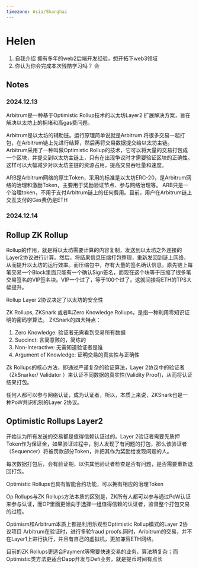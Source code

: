 ```yaml
---
timezone: Asia/Shanghai
---
```


# Helen

1. 自我介绍
    拥有多年的web2后端开发经验，想开拓下web3领域
2. 你认为你会完成本次残酷学习吗？
    会

## Notes

<!-- Content_START -->

### 2024.12.13

Arbitrum是一种基于Optimistic Rollup技术的以太坊Layer2 扩展解决方案，旨在解决以太坊上的拥堵和高gas费问题。

Arbitrum是以太坊的辅助链。运行原理简单说就是Arbitrum 将很多交易一起打包，在Arbitrum链上先进行结算，然后再将交易数据提交给以太坊主链。
Arbitrum采用了一种叫做Optimistic Rollup的技术，它可以将大量的交易打包成一个区块，并提交到以太坊主链上，只有在出现争议时才需要验证区块的正确性。这样可以大幅减少对以太坊主链的资源占用，提高交易吞吐量和速度。

ARB是Arbitrum网络的原生Token，采用的标准是以太坊ERC-20，是Arbitrum网络的治理和激励Token，主要用于奖励验证节点、参与网络治理等。
ARB只是一个治理token，不用于支付Arbitrum链上的任何费用。目前，用户在Arbitrum链上交互支付的Gas费仍是ETH

### 2024.12.14

## Rollup ZK Rollup
Rollup的作用，就是将以太坊需要计算的内容复制，发送到以太坊之外连接的Layer2协议进行计算。然后，将结果信息压缩打包整理，重新发回到链上网络，从而提升以太坊的运行效率。而压缩包中，存有大量的签名确认信息。原先链上每笔交易一个Block里面只能有一个确认Sign签名，而现在这个块等于压缩了很多笔交易签名的VIP签名块。VIP一个过了，等于100个过了。这就间接将ETH的TPS大幅提升。

Rollup Layer 2协议决定了以太坊的安全性

ZK Rollups, ZKSnark 或者叫Zero Knowledge Rollups，是指一种利用零知识证明的密码学算法。
ZKSnark的四大特点：
1. Zero Knowledge: 验证者无需看到交易所有数据
2. Succinct: 言简意赅的，简练的
3. Non-Interactive: 无需知道验证者是谁 
4. Argument of Knowledge: 证明交易的真实性与正确性

Zk Rollups的核心方法，即通过严谨复杂的验证算法，Layer 2协议中的验证者（ZkSnarker/ Validator ）来认证不同数据的真实性(Validity Proof)，从而将认证结果打包。

任何人都可以参与网络认证，成为认证者，所以，本质上来说，ZKSnark也是一种PoW共识机制的Layer 2协议。

## Optimistic Rollups Layer2 

开始认为所有发送的交易都是值得信赖认证过的。Layer 2验证者需要先质押Token作为保证金，如果验证过程中，别人发现了有问题的打包，那么该验证者（Sequencer）将被罚款部分Token，并把其作为奖励给发现问题的人。 

每次数据打包后，会有验证期，以供其他验证者检查是否有问题，是否需要重新退回打包。 

Optimistic Rollups也具有智能合约功能，可以拥有相应的治理Token

Op Rollups与ZK Rollups方法本质的区别是，ZK所有人都可以参与通过PoW认证来参与认证，而OP里面更倾向于选择一组值得信赖的认证者，监督整个打包交易的过程。

Optimism和Arbitrum本质上都是利用乐观型Optimistic Rollup模式的Layer 2协议项目
Arbitrum在验证时，进行多轮fraud proofs.同时，Aribitrum的交易，并不在Layer1上进行执行，并且有自己的虚拟机，更加兼容ETH网络。

目前的ZK Rollups更适合Payment等需要快速交易的业务，算法稍复杂；而Optimistic类方法更适合Dapp开发与Defi业务，就是提币时间有点长

<!-- Content_END -->
